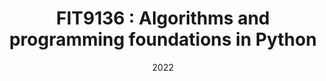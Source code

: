 ---
title: "FIT9136 : Algorithms and programming foundations in Python"
collection: teaching
type: "Introductory unit for postgraudate level for introduction to algorithms and datastructures using Python."
permalink: https://handbook.monash.edu/2023/units/FIT9136?year=2023 
venue: "Faculty of Information Technology, Monash University"
date: "2022"
location: "Melbourne, Australia"
---